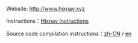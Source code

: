 Website: http://www.hixnav.xyz

Instructions：[Hixnav Instructions](https://hixnav.github.io/)

Source code compilation instructions：[zh-CN](./README-CN.md) / [en](./README-EN.md)
